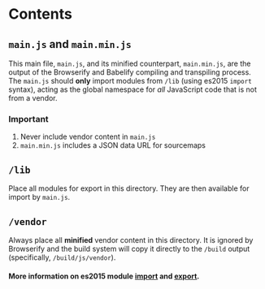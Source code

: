 # Contents

## `main.js` and `main.min.js`
This main file, `main.js`, and its minified counterpart, `main.min.js`, are the output of the Browserify and Babelify compiling and transpiling process. The `main.js` should **only** import modules from `/lib` (using es2015 `import` syntax), acting as the global namespace for *all* JavaScript code that is not from a vendor.

### Important
1. Never include vendor content in `main.js`
2. `main.min.js` includes a JSON data URL for sourcemaps

## `/lib`
Place all modules for export in this directory. They are then available for import by `main.js`.

## `/vendor`
Always place all **minified** vendor content in this directory. It is ignored by Browserify and the build system will copy it directly to the `/build` output (specifically, `/build/js/vendor`).

#### More information on es2015 module  [import](https://developer.mozilla.org/en-US/docs/Web/JavaScript/Reference/Statements/import) and [export](https://developer.mozilla.org/en-US/docs/Web/JavaScript/Reference/Statements/export).

